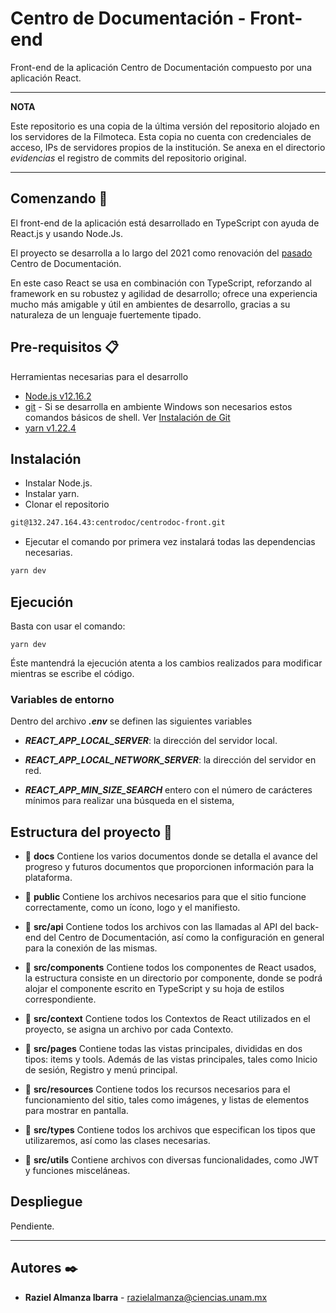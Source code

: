 # Centro de Documentación - Front-end
 
Front-end de la aplicación Centro de Documentación compuesto por una aplicación React.


---
**NOTA**

Este repositorio es una copia de la última versión del repositorio alojado en los servidores de la Filmoteca. 
Esta copia no cuenta con credenciales de acceso, IPs de servidores propios de la institución.
Se anexa en el directorio _evidencias_ el registro de commits del repositorio original.

---
 
## Comenzando 🚀

El front-end de la aplicación está desarrollado en TypeScript con ayuda de React.js y usando Node.Js. 
 
El proyecto se desarrolla a lo largo del 2021 como renovación del [pasado](https://132.247.164.43/filmo/centroDocumentacion) Centro de Documentación.
 
En este caso React se usa en combinación con TypeScript, reforzando al framework en su robustez y agilidad de desarrollo; ofrece una experiencia mucho más amigable y útil en ambientes de desarrollo, gracias a su naturaleza de un lenguaje fuertemente tipado.
 
## Pre-requisitos 📋
 
Herramientas necesarias para el desarrollo
 
 - [Node.js v12.16.2](https://nodejs.org/de/blog/release/v12.16.2/)
 - [git](https://git-scm.com/downloads) - Si se desarrolla en ambiente Windows son necesarios estos comandos básicos de shell. Ver [Instalación de Git](https://dgac-conti.atlassian.net/l/c/SeGVPwCY)
 - [yarn v1.22.4](https://classic.yarnpkg.com/en/docs/install#windows-stable)
 
## Instalación
 
- Instalar Node.js.
- Instalar yarn.
- Clonar el repositorio

```bash
git@132.247.164.43:centrodoc/centrodoc-front.git
```

- Ejecutar el comando por primera vez instalará todas las dependencias necesarias. 
 
```bash 
yarn dev  
```
 
## Ejecución
 
Basta con usar el comando: 
 
``` 
yarn dev  
```
 
Éste mantendrá la ejecución atenta a los cambios realizados para modificar mientras se escribe el código.
 
### Variables de entorno 
 
Dentro del archivo **_.env_** se definen las siguientes variables
 
- **_REACT_APP_LOCAL_SERVER_**: la dirección del servidor local.
- **_REACT_APP_LOCAL_NETWORK_SERVER_**: la dirección del servidor en red. 
 
- **_REACT_APP_MIN_SIZE_SEARCH_** entero con el número de carácteres mínimos para realizar una búsqueda en el sistema,
 
## Estructura del proyecto 📂
 
- 📂 **docs**
 Contiene los varios documentos donde se detalla el avance del progreso y futuros documentos que proporcionen información para la plataforma.
 
- 📂 **public**
 Contiene los archivos necesarios para que el sitio funcione correctamente, como un ícono, logo y el manifiesto.
 
- 📂 **src/api**
 Contiene todos los archivos con las llamadas al API del back-end del Centro de Documentación, así como la configuración en general para la conexión de las mismas.
 
- 📂 **src/components**
 Contiene todos los componentes de React usados, la estructura consiste en un directorio por componente, donde se podrá alojar el componente escrito en TypeScript y su hoja de estilos correspondiente.
 
- 📂 **src/context**
 Contiene todos los Contextos de React utilizados en el proyecto, se asigna un archivo por cada Contexto.
 
- 📂 **src/pages**
 Contiene todas las vistas principales, divididas en dos tipos: items y tools. Además de las vistas principales, tales como Inicio de sesión, Registro y menú principal.
 
- 📂 **src/resources**
Contiene todos los recursos necesarios para el funcionamiento del sitio, tales como imágenes, y listas de elementos para mostrar en pantalla.
 
- 📂 **src/types** 
Contiene todos los archivos que especifican los tipos que utilizaremos, así como las clases necesarias.
 
- 📂 **src/utils**
Contiene archivos con diversas funcionalidades, como JWT y funciones misceláneas.
 
## Despliegue
 
Pendiente.
 
---
 
## Autores ✒️
 
- **Raziel Almanza Ibarra** - <razielalmanza@ciencias.unam.mx>
